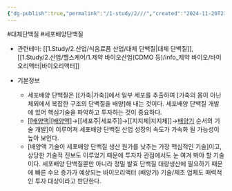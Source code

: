 ```yaml
---
{"dg-publish":true,"permalink":"/1-study/2///","created":"2024-11-20T21:02:28.194+09:00","updated":"2025-06-25T11:20:23.568+09:00"}
---
```


#대체단백질 #세포배양단백질


- 관련테마: [[1.Study/2.산업/식음료픔 산업/대체 단백질\|대체 단백질]], [[1.Study/2.산업/헬스케어/1.제약 바이오산업(CDMO 등)/info_제약 바이오/바이오리액터\|바이오리액터]]

- 기본정보
	- 세포배양 단백질은 [[가축\|가축]]에서 일부 세포를 추출하여 [가축의 몸이 아닌 체외에서 복잡한 구조의 단백질을 배양]해 내는 것이다. 세포배양 단백질 개발에 있어 핵심기술을 파악하고 투자하는 것이 중요하다. 
	- [[[배양액\|[배양액]](배지)→[[세포주\|세포주]]→[[지지체\|지지체]]→[배양기](바이오리액터.md) 순서의 기술 개발]이 이루어져 세포배양 단백질 산업 성장의 속도가 가속화 될 가능성이 높아 보인다.
	- [배양액 기술이 세포배양 단백질 생산 원가를 낮추는 가장 핵심적인 기술]이고, 상당한 기술적 진보도 이루었기 때문에 투자자 관점에서도 눈 여겨 봐야 할 기술이다. 세포배양 단백질뿐만 아니라 정밀 발효 단백질 대량생산에 필요하기 때문에 빠른 수요 증가가 예상되는 바이오리액터 (배양기) 기술/제조 업체도 매력적인 투자 대상이라고 판단한다.